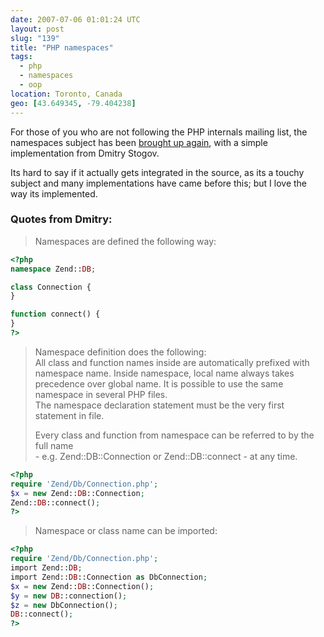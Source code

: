 ```yaml
---
date: 2007-07-06 01:01:24 UTC
layout: post
slug: "139"
title: "PHP namespaces"
tags:
  - php
  - namespaces
  - oop
location: Toronto, Canada
geo: [43.649345, -79.404238]
---
```


<p>For those of you who are not following the PHP internals mailing list, the namespaces subject has been <a href="http://marc.info/?t=118355328300005&r=1&w=2">brought up again</a>, with a simple implementation from Dmitry Stogov.</p>

<p>Its hard to say if it actually gets integrated in the source, as its a touchy subject and many implementations have came before this; but I love the way its implemented.</p>

<h3>Quotes from Dmitry:</h3>

<blockquote>

<p>Namespaces are defined the following way:</p>

</blockquote>

```php
<?php
namespace Zend::DB;

class Connection {
}

function connect() {
}
?>
```

<blockquote>

<p>Namespace definition does the following:<br />
All class and function names inside are automatically prefixed with namespace name. Inside namespace, local name always takes precedence over global name. It is possible to use the same namespace in several PHP files.<br />
The namespace declaration statement must be the very first statement in file.<br />
</p>

<p>Every class and function from namespace can be referred to by the full name<br />
- e.g. Zend::DB::Connection or Zend::DB::connect - at any time.</p>

</blockquote>

```php
<?php
require 'Zend/Db/Connection.php';
$x = new Zend::DB::Connection;
Zend::DB::connect();
?>
```

<blockquote>
<p>Namespace or class name can be imported:</p>
</blockquote>


```php
<?php
require 'Zend/Db/Connection.php';
import Zend::DB;
import Zend::DB::Connection as DbConnection;
$x = new Zend::DB::Connection();
$y = new DB::connection();
$z = new DbConnection();
DB::connect();
?>
```


